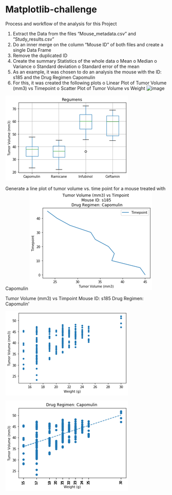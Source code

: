 # Matplotlib-challenge

Process and workflow of the analysis for this Project

1.	Extract the Data from the files “Mouse_metadata.csv” and “Study_results.csv”
2.	Do an inner merge on the column “Mouse ID” of both files and create a single Data Frame
3.	Remove the duplicated ID
4.	Create the summary Statistics of the whole data
o	Mean
o	Median
o	Variance
o	Standard deviation
o	Standard error of the mean
5.	As an example, it was chosen to do an analysis the mouse with the ID: s185 and the Drug Regimen Capomulin
6.	For this, it was created the following plots
o	Linear Plot of Tumor Volume (mm3) vs Timepoint
o	Scatter Plot of Tumor Volume vs Weight
![image](https://user-images.githubusercontent.com/49955534/127284647-4e172868-9258-4d64-a221-7ce421f85da1.png)


![Capomulin](images/boxPlot.png)

Generate a line plot of tumor volume vs. time point for a mouse treated with Capomulin
![Capmoulin](images/TumorVolume.png)

Tumor Volume (mm3) vs Timpoint Mouse ID: s185 Drug Regimen: Capomulin'

![Scatte Plot](images/scatter.png)

![Scatter Plot](images/scatterCorelation.png)
